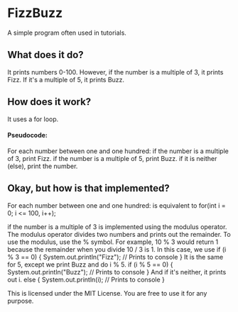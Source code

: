 # FizzBuzz

A simple program often used in tutorials.

## What does it do?

It prints numbers 0-100. However, if the number is a multiple of 3, it prints Fizz. If it's a multiple of 5, it prints Buzz.

## How does it work?

It uses a for loop.

#### Pseudocode:
For each number between one and one hundred:
	if the number is a multiple of 3, print Fizz.
	if the number is a multiple of 5, print Buzz.
	if it is neither (else), print the number.

## Okay, but how is that implemented?
For each number between one and one hundred:
is equivalent to
for(int i = 0; i <= 100, i++);

if the number is a multiple of 3
is implemented using the modulus operator.
The modulus operator divides two numbers and prints out the remainder.
To use the modulus, use the % symbol.
For example, 10 % 3 would return 1 because the remainder when you divide 10 / 3 is 1.
In this case, we use
if (i % 3 == 0) {
	System.out.println("Fizz"); // Prints to console
}
It is the same for 5, except we print Buzz and do i % 5.
if (i % 5 == 0) {
	System.out.println("Buzz"); // Prints to console
}
And if it's neither, it prints out i.
else {
	System.out.println(i); // Prints to console
}

This is licensed under the MIT License. You are free to use it for any purpose.